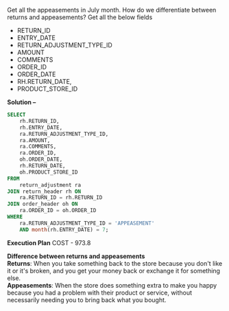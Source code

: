 Get all the appeasements in July month.
How do we differentiate between returns and appeasements?
Get all the below fields 
- RETURN_ID
- ENTRY_DATE 
- RETURN_ADJUSTMENT_TYPE_ID
- AMOUNT
- COMMENTS 
- ORDER_ID
- ORDER_DATE 
- RH.RETURN_DATE, 
- PRODUCT_STORE_ID

**Solution –** 
```sql
SELECT
	rh.RETURN_ID,
	rh.ENTRY_DATE,
	ra.RETURN_ADJUSTMENT_TYPE_ID,
	ra.AMOUNT,
	ra.COMMENTS,
	ra.ORDER_ID,
	oh.ORDER_DATE,
	rh.RETURN_DATE,
	oh.PRODUCT_STORE_ID
FROM
	return_adjustment ra
JOIN return_header rh ON
	ra.RETURN_ID = rh.RETURN_ID
JOIN order_header oh ON
	ra.ORDER_ID = oh.ORDER_ID
WHERE
	ra.RETURN_ADJUSTMENT_TYPE_ID = 'APPEASEMENT'
	AND month(rh.ENTRY_DATE) = 7;
```

**Execution Plan**
COST - 973.8

**Difference between returns and appeasements**     
**Returns**: When you take something back to the store because you don't like it or it's broken, and you get your money back or exchange it for something else.     
**Appeasements**: When the store does something extra to make you happy because you had a problem with their product or service, without necessarily needing you to bring back what you bought.
